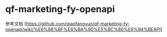 # qf-marketing-fy-openapi
参考文档 [https://github.com/qiaofangyun/qf-marketing-fy-openapi/wiki/%E6%88%BF%E6%BA%90%E5%BC%80%E6%94%BEAPI]
